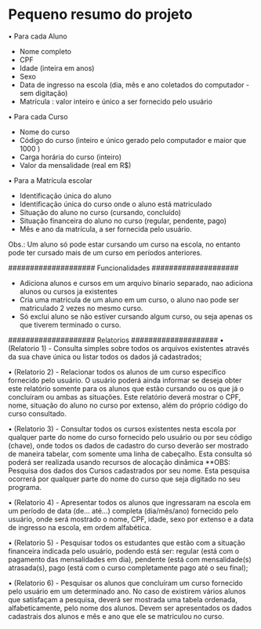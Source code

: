 # Pequeno resumo do projeto


• Para cada Aluno
- Nome completo
- CPF
- Idade (inteira em anos)
- Sexo
- Data de ingresso na escola (dia, mês e ano coletados do computador - sem digitação)
- Matrícula : valor inteiro e único a ser fornecido pelo usuário

• Para cada Curso
- Nome do curso
- Código do curso (inteiro e único gerado pelo computador e maior que 1000 )
- Carga horária do curso (inteiro)
- Valor da mensalidade (real em R$)

• Para a Matrícula escolar
- Identificação única do aluno
- Identificação única do curso onde o aluno está matriculado
- Situação do aluno no curso (cursando, concluído)
- Situação financeira do aluno no curso (regular, pendente, pago)
- Mês e ano da matrícula, a ser fornecida pelo usuário. 

Obs.: Um aluno só pode estar cursando um curso na escola, no entanto pode ter cursado mais de um
curso em períodos anteriores.

####################  Funcionalidades ####################
- Adiciona alunos e cursos em um arquivo binario separado, nao adiciona alunos ou cursos ja existentes
- Cria uma matricula de um aluno em um curso, o aluno nao pode ser matriculado 2 vezes no mesmo curso.
- Só exclui aluno se não estiver cursando algum curso, ou seja apenas os que tiverem terminado o curso.

####################  Relatorios  ####################
• (Relatorio 1) - Consulta simples sobre todos os arquivos existentes através da sua chave única ou
listar todos os dados já cadastrados;

• (Relatorio 2) - Relacionar todos os alunos de um curso específico fornecido pelo usuário. O usuário
poderá ainda informar se deseja obter este relatório somente para os alunos que estão
cursando ou os que já o concluíram ou ambas as situações. Este relatório deverá mostrar o
CPF, nome, situação do aluno no curso por extenso, além do próprio código do curso
consultado.

• (Relatorio 3) - Consultar todos os cursos existentes nesta escola por qualquer parte do nome do curso
fornecido pelo usuário ou por seu código (chave), onde todos os dados de cadastro do curso
deverão ser mostrado de maneira tabelar, com somente uma linha de cabeçalho. Esta
consulta só poderá ser realizada usando recursos de alocação dinâmica 
**OBS: Pesquisa dos dados dos Cursos cadastrados por seu nome. Esta pesquisa ocorrerá
por qualquer parte do nome do curso que seja digitado no seu programa.

• (Relatorio 4) - Apresentar todos os alunos que ingressaram na escola em um período de data (de...
até...) completa (dia/mês/ano) fornecido pelo usuário, onde será mostrado o nome, CPF,
idade, sexo por extenso e a data de ingresso na escola, em ordem alfabética.

• (Relatorio 5) - Pesquisar todos os estudantes que estão com a situação financeira indicada pelo
usuário, podendo está ser: regular (está com o pagamento das mensalidades em dia),
pendente (está com mensalidade(s) atrasada(s), pago (está com o curso completamente pago
até o seu final);

• (Relatorio 6) - Pesquisar os alunos que concluíram um curso fornecido pelo usuário em um
determinado ano. No caso de existirem vários alunos que satisfaçam a pesquisa, deverá ser
mostrada uma tabela ordenada, alfabeticamente, pelo nome dos alunos. Devem ser
apresentados os dados cadastrais dos alunos e mês e ano que ele se matriculou no curso. 

